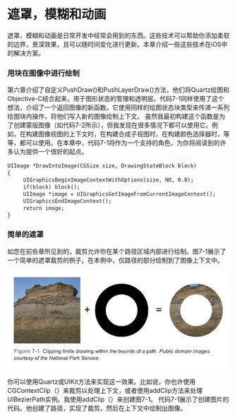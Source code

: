 # 遮罩，模糊和动画

遮罩，模糊和动画是日常开发中经常会用到的东西。这些技术可以帮助你添加柔软的边界，景深效果，且可以随时间变化进行更新。本章介绍一些这些技术在iOS中的解决方案。

### 用块在图像中进行绘制
第六章介绍了自定义PushDraw()和PushLayerDraw()方法，他们将Quartz绘图和Objective-C结合起来，用于图形状态的管理和透明层。代码7-1同样使用了这个想法，介绍了一个返回图像的新函数。它使用同样的绘图状态块类型来传递一系列绘图块内操作，将他们写入新的图像绘制上下文。
虽然我最初构建这个函数是为了创建蒙版图像（如代码7-2所示），但我发现在很多情况下都可以使用它。例如，在构建图像视图的上下文时，在构建合成子视图时，在构建颜色选择器时，等等，都可以使用。在本章中，代码7-1将作为一个支持的角色，为你将阅读到的许多认为提供一个很好的起点。

```
UIImage *DrawIntoImage(CGSize size, DrawingStateBlock block)
{
     UIGraphicsBeginImageContextWithOptions(size, NO, 0.0);
     if(block) block();
     UIImage *image = UIGraphicsGetImageFromCurrentImageContext();
     UIGraphicsEndImageContext();
     return image;
}

```
### 简单的遮罩
如您在前些章所见到的，裁剪允许你在某个路径区域内部进行绘制。图7-1展示了一个简单的遮罩裁剪的例子。在本例中，仅路径的部分绘制到了图像上下文中。

<img src="./7-1.png" alt="图7-1" title="图6.2" width="700"/>

你可以使用Quartz或UIKit方法来实现这一效果。比如说，你也许使用CGContextClip（）来裁剪以处理上下文，或者使用addClip方法来处理UIBezierPath实例。我使用addClip（）来创建图7-1。
代码7-1展示了创建图片的代码。他创建了路径，实现了裁剪，然后在上下文中绘制出图像。
